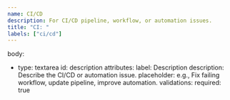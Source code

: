 ```yaml
---
name: CI/CD
description: For CI/CD pipeline, workflow, or automation issues.
title: "CI: "
labels: ["ci/cd"]
---
```


body:

- type: textarea
  id: description
  attributes:
    label: Description
    description: Describe the CI/CD or automation issue.
    placeholder: e.g., Fix failing workflow, update pipeline, improve automation.
  validations:
    required: true
